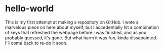 # hello-world
This is my first attempt at making a repository on GitHub.
I wote a marvelous piece on here about myself, but i accedentially hit a combination 
of keys that refreshed the webpage before i was finished, and as you probably guessed, it's gone.
But what harm it was fun, kinda dissapointed. I'll come back to re-do it soon.

